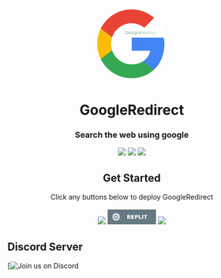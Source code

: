 <div align="center">
         
<img style="border-radius:50%" height="150px" src="https://raw.githubusercontent.com/NRZT555/GoogleRedirect/main/static/googleredirect.png">

<h1>GoogleRedirect</h1>

<h3>Search the web using google</h3>
 
<a href="" alt="Made with NodeJS"><img src="https://img.shields.io/badge/Made%20with-Node.JS-6DA55F?style=for-the-badge&logo=node.js&logoColor=white"></a> 
<a href="https://github.com/NRZT555/GoogleRedirect/issues/" alt="GitHub issues"><img src="https://img.shields.io/github/issues/NRZT555/GoogleRedirect?style=for-the-badge"></a>
<a href="https://github.com/NRZT555/GoogleRedirect/graphs/contributors/" alt=""><img src="https://img.shields.io/github/contributors/NRZT555/GoogleRedirect?style=for-the-badge"></a>

</div>

<div align="center">
         <h2>Get Started</h2>
         <a>Click any buttons below to deploy GoogleRedirect</a>
         <br>
         <br>
<a href="https://heroku.com/deploy?template=https://github.com/NRZT555/GoogleRedirect"><img height="30px" src="https://img.shields.io/badge/heroku-%23430098.svg?style=for-the-badge&logo=heroku&logoColor=white"><img></a>
<a href="https://github.com/NRZT555/GoogleRedirect"><img height="30px" src="https://raw.githubusercontent.com/NRZT555/GoogleRedirect/main/deploy/replit.svg"><img></a>
<a href="https://railway.app/new/template?template=https://github.com/NRZT555/GoogleRedirect"><img height="30px" src="https://img.shields.io/badge/Railway-%234f0599.svg?style=for-the-badge&logo=railway&logoColor=white"><img></a>
</div>

## Discord Server

[![Join us on Discord](https://invidget.switchblade.xyz/Pu4b57qA9z?theme=light)

